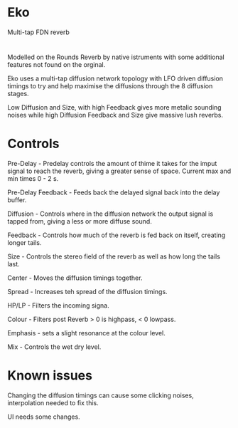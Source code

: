 # Eko
Multi-tap FDN reverb 
#
Modelled on the Rounds Reverb by native istruments with some additional features not found on the orginal. 

Eko uses a multi-tap diffusion network topology with LFO driven diffusion timings to try and help maximise the diffusions through the 8 diffusion stages.

Low Diffusion and Size, with high Feedback gives more metalic sounding noises while high Diffusion Feedback and Size give massive lush reverbs. 


# Controls
Pre-Delay - Predelay controls the amount of thime it takes for the imput signal to reach the reverb, giving a greater sense of space. Current max and min times 0 - 2 s.

Pre-Delay Feedback - Feeds back the delayed signal back into the delay buffer. 

Diffusion - Controls where in the diffusion network the output signal is tapped from, giving a less or more diffuse sound. 

Feedback - Controls how much of the reverb is fed back on itself, creating longer tails.

Size - Controls the stereo field of the reverb as well as how long the tails last. 

Center - Moves the diffusion timings together.

Spread - Increases teh spread of the diffusion timings. 

HP/LP - Filters the incoming signa. 

Colour - Filters post Reverb  > 0 is highpass, < 0 lowpass.

Emphasis - sets a slight resonance at the colour level. 

Mix - Controls the wet dry level.

# Known issues

Changing the diffusion timings can cause some clicking noises, interpolation needed to fix this.

UI needs some changes.

